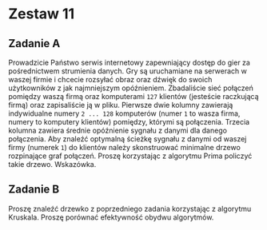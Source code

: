 # Zestaw 11

## Zadanie A

Prowadzicie Państwo serwis internetowy zapewniający dostęp do gier za pośrednictwem strumienia danych. Gry są uruchamiane na serwerach w waszej firmie i chcecie rozsyłać obraz oraz dźwięk do swoich użytkowników z jak najmniejszym opóźnieniem. Zbadaliście sieć połączeń pomiędzy waszą firmą oraz komputerami `127` klientów (jesteście raczkującą firmą) oraz zapisaliście ją w pliku. Pierwsze dwie kolumny zawierają indywidualne numery `2 ... 128` komputerów (numer `1` to wasza firma, numery to komputery klientów) pomiędzy, którymi są połączenia. Trzecia kolumna zawiera średnie opóźnienie sygnału z danymi dla danego połączenia. Aby znaleźć optymalną ścieżkę sygnału z danymi od waszej firmy (numerek `1`) do klientów należy skonstruować minimalne drzewo rozpinające graf połączeń. Proszę korzystając z algorytmu Prima policzyć takie drzewo. Wskazówka.

## Zadanie B

Proszę znaleźć drzewko z poprzedniego zadania korzystając z algorytmu Kruskala. Proszę porównać efektywność obydwu algorytmów.
